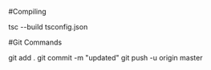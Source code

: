 #Compiling

tsc --build tsconfig.json

#Git Commands

git add .
git commit -m "updated"
git push -u origin master
